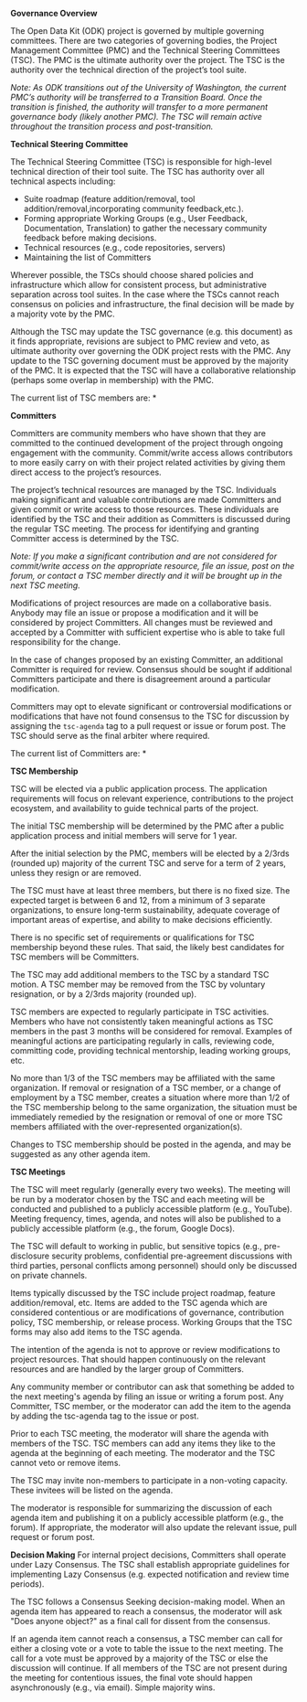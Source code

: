 **Governance Overview**
 
The Open Data Kit (ODK) project is governed by multiple governing committees. There are two categories of governing bodies, the Project Management Committee (PMC) and the Technical Steering Committees (TSC). The PMC is the ultimate authority over the project. The TSC is the authority over the technical direction of the project’s tool suite. 
 
_Note: As ODK transitions out of the University of Washington, the current PMC’s authority will be transferred to a Transition Board. Once the transition is finished, the authority will transfer to a more permanent governance body (likely another PMC). The TSC will remain active throughout the transition process and post-transition._
 
**Technical Steering Committee**
 
The Technical Steering Committee (TSC) is responsible for high-level technical direction of their  tool suite. The TSC has authority over all technical aspects including:
* Suite roadmap (feature addition/removal, tool addition/removal,incorporating community feedback,etc.).
* Forming appropriate Working Groups (e.g., User Feedback, Documentation, Translation) to gather the necessary community feedback before making decisions.
* Technical resources (e.g., code repositories, servers)
* Maintaining the list of Committers
 
Wherever possible, the TSCs should choose shared policies and infrastructure which allow for consistent process, but administrative separation across tool suites. In the case where the TSCs cannot reach consensus on policies and infrastructure, the final decision will be made by a majority vote by the PMC.
 
Although the TSC may update the TSC governance (e.g. this document) as it finds appropriate, revisions are subject to PMC review and veto, as ultimate authority over governing the ODK project rests with the PMC. Any update to the TSC governing document must be approved by the majority of the PMC. It is expected that the TSC will have a collaborative relationship (perhaps some overlap in membership) with the PMC.
 
The current list of TSC members are:
* 
 
**Committers**
 
Committers are community members who have shown that they are committed to the continued development of the project through ongoing engagement with the community. Commit/write access allows contributors to more easily carry on with their project related activities by giving them direct access to the project’s resources.
 
The project’s technical resources are managed by the TSC. Individuals making significant and valuable contributions are made Committers and given commit or write access to those resources. These individuals are identified by the TSC and their addition as Committers is discussed during the regular TSC meeting. The process for identifying and granting Committer access is determined by the TSC.
 
_Note: If you make a significant contribution and are not considered for commit/write access on the appropriate resource, file an issue, post on the forum, or contact a TSC member directly and it will be brought up in the next TSC meeting._
 
Modifications of project resources are made on a collaborative basis. Anybody may file an issue or propose a modification and it will be considered by project Committers. All changes must be reviewed and accepted by a Committer with sufficient expertise who is able to take full responsibility for the change. 
 
In the case of changes proposed by an existing Committer, an additional Committer is required for review. Consensus should be sought if additional Committers participate and there is disagreement around a particular modification.
 
Committers may opt to elevate significant or controversial modifications or modifications that have not found consensus to the TSC for discussion by assigning the `tsc-agenda` tag to a pull request or issue or forum post. The TSC should serve as the final arbiter where required.
 
The current list of Committers are:
*
 
**TSC Membership**
 
TSC will be elected via a public application process. The application requirements will focus on relevant experience, contributions to the project ecosystem, and availability to guide technical parts of the project. 
 
The initial TSC membership will be determined by the PMC after a public application process and initial members will serve for 1 year.

After the initial selection by the PMC, members will be elected by a 2/3rds (rounded up) majority of the current TSC and serve for a term of 2 years, unless they resign or are removed.
 
The TSC must have at least three members, but there is no fixed size. The expected target is between 6 and 12, from a minimum of 3 separate organizations, to ensure long-term sustainability, adequate coverage of important areas of expertise, and ability to make decisions efficiently.
 
There is no specific set of requirements or qualifications for TSC membership beyond these rules. That said, the likely best candidates for TSC members will be Committers.
 
The TSC may add additional members to the TSC by a standard TSC motion. A TSC member may be removed from the TSC by voluntary resignation, or by a 2/3rds majority (rounded up). 
 
TSC members are expected to regularly participate in TSC activities. Members who have not consistently taken meaningful actions as TSC members in the past 3 months will be considered for removal. Examples of meaningful actions are participating regularly in calls, reviewing code, committing code, providing technical mentorship, leading working groups, etc.
 
No more than 1/3 of the TSC members may be affiliated with the same organization. If removal or resignation of a TSC member, or a change of employment by a TSC member, creates a situation where more than 1/2 of the TSC membership belong to the same organization, the situation must be immediately remedied by the resignation or removal of one or more TSC members affiliated with the over-represented organization(s).
 
Changes to TSC membership should be posted in the agenda, and may be suggested as any other agenda item.
 
**TSC Meetings**
 
The TSC will meet regularly (generally every two weeks). The meeting will be run by a moderator chosen by the TSC and each meeting will be conducted and published to a publicly accessible platform (e.g., YouTube). Meeting frequency, times, agenda, and notes will also be published to a publicly accessible platform (e.g., the forum, Google Docs).
 
The TSC will default to working in public, but sensitive topics (e.g., pre-disclosure security problems, confidential pre-agreement discussions with third parties, personal conflicts among personnel) should only be discussed on private channels.
 
Items typically discussed by the TSC include project roadmap, feature addition/removal, etc. Items are added to the TSC agenda which are considered contentious or are modifications of governance, contribution policy, TSC membership, or release process. Working Groups that the TSC forms may also add items to the TSC agenda.
 
The intention of the agenda is not to approve or review modifications to project resources. That should happen continuously on the relevant resources and are handled by the larger group of Committers.
 
Any community member or contributor can ask that something be added to the next meeting's agenda by filing an issue or writing a forum post. Any Committer, TSC member, or the moderator can add the item to the agenda by adding the tsc-agenda tag to the issue or post.
 
Prior to each TSC meeting, the moderator will share the agenda with members of the TSC. TSC members can add any items they like to the agenda at the beginning of each meeting. The moderator and the TSC cannot veto or remove items.
 
The TSC may invite non-members to participate in a non-voting capacity. These invitees will be listed on the agenda.
 
The moderator is responsible for summarizing the discussion of each agenda item and publishing it on a publicly accessible platform (e.g., the forum). If appropriate, the moderator will also update the relevant issue, pull request or forum post.
 
**Decision Making**
For internal project decisions, Committers shall operate under Lazy Consensus. The TSC shall establish appropriate guidelines for implementing Lazy Consensus (e.g. expected notification and review time periods).
 
The TSC follows a Consensus Seeking decision-making model. When an agenda item has appeared to reach a consensus, the moderator will ask "Does anyone object?" as a final call for dissent from the consensus.
 
If an agenda item cannot reach a consensus, a TSC member can call for either a closing vote or a vote to table the issue to the next meeting. The call for a vote must be approved by a majority of the TSC or else the discussion will continue. If all members of the TSC are not present during the meeting for contentious issues, the final vote should happen asynchronously (e.g., via email). Simple majority wins.
